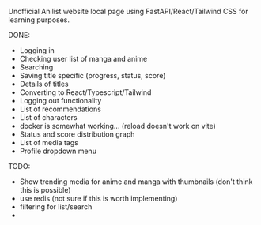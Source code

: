 Unofficial Anilist website local page using FastAPI/React/Tailwind CSS for learning purposes.

DONE:
- Logging in
- Checking user list of manga and anime
- Searching
- Saving title specific (progress, status, score)
- Details of titles
- Converting to React/Typescript/Tailwind
- Logging out functionality
- List of recommendations
- List of characters
- docker is somewhat working... (reload doesn't work on vite)
- Status and score distribution graph
- List of media tags
- Profile dropdown menu

TODO:
- Show trending media for anime and manga with thumbnails (don't think this is possible)
- use redis (not sure if this is worth implementing)
- filtering for list/search
- 